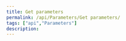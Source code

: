 ```yaml
---
title: Get parameters
permalink: /api/Parameters/Get parameters/
tags: ["api","Parameters"]
description: 
---
```


